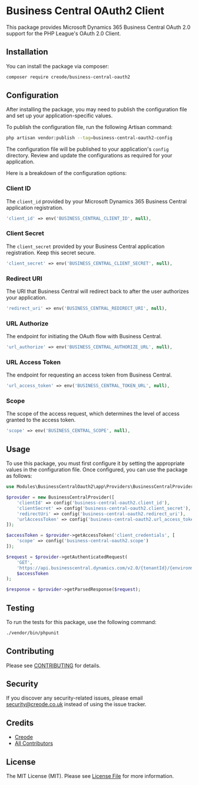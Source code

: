 # Business Central OAuth2 Client

This package provides Microsoft Dynamics 365 Business Central OAuth 2.0 support for the PHP League's OAuth 2.0 Client.

## Installation

You can install the package via composer:

```bash
composer require creode/business-central-oauth2
```

## Configuration

After installing the package, you may need to publish the configuration file and set up your application-specific values.

To publish the configuration file, run the following Artisan command:

```bash
php artisan vendor:publish --tag=business-central-oauth2-config
```

The configuration file will be published to your application's `config` directory. Review and update the configurations as required for your application.

Here is a breakdown of the configuration options:

### Client ID
The `client_id` provided by your Microsoft Dynamics 365 Business Central application registration.
```php
'client_id' => env('BUSINESS_CENTRAL_CLIENT_ID', null),
```

### Client Secret
The `client_secret` provided by your Business Central application registration. Keep this secret secure.
```php
'client_secret' => env('BUSINESS_CENTRAL_CLIENT_SECRET', null),
```

### Redirect URI
The URI that Business Central will redirect back to after the user authorizes your application.
```php
'redirect_uri' => env('BUSINESS_CENTRAL_REDIRECT_URI', null),
```

### URL Authorize
The endpoint for initiating the OAuth flow with Business Central.
```php
'url_authorize' => env('BUSINESS_CENTRAL_AUTHORIZE_URL', null),
```

### URL Access Token
The endpoint for requesting an access token from Business Central.
```php
'url_access_token' => env('BUSINESS_CENTRAL_TOKEN_URL', null),
```

### Scope
The scope of the access request, which determines the level of access granted to the access token.
```php
'scope' => env('BUSINESS_CENTRAL_SCOPE', null),
```

## Usage

To use this package, you must first configure it by setting the appropriate values in the configuration file. Once configured, you can use the package as follows:

```php
use Modules\BusinessCentralOauth2\app\Providers\BusinessCentralProvider;

$provider = new BusinessCentralProvider([
    'clientId' => config('business-central-oauth2.client_id'),
    'clientSecret' => config('business-central-oauth2.client_secret'),
    'redirectUri' => config('business-central-oauth2.redirect_uri'),
    'urlAccessToken' => config('business-central-oauth2.url_access_token'),
]);

$accessToken = $provider->getAccessToken('client_credentials', [
    'scope' => config('business-central-oauth2.scope')
]);

$request = $provider->getAuthenticatedRequest(
    'GET',
    'https://api.businesscentral.dynamics.com/v2.0/{tenantId}/{environmentName}/',
    $accessToken
);

$response = $provider->getParsedResponse($request);
```

## Testing

To run the tests for this package, use the following command:

```bash
./vendor/bin/phpunit
```

## Contributing

Please see [CONTRIBUTING](CONTRIBUTING.md) for details.

## Security

If you discover any security-related issues, please email security@creode.co.uk instead of using the issue tracker.

## Credits

- [Creode](https://github.com/creode)
- [All Contributors](../../contributors)

## License

The MIT License (MIT). Please see [License File](LICENSE.md) for more information.
